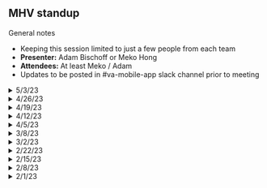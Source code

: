 ## MHV standup

General notes
- Keeping this session limited to just a few people from each team
- **Presenter:** Adam Bischoff or Meko Hong
- **Attendees:** At least Meko / Adam 
- Updates to be posted in #va-mobile-app slack channel prior to meeting


<details>
  <summary>5/3/23</summary>

What the team is working on

**Secure Messaging**
  
* Finishing up copy changes to align with web
* UX design discovery on using conversation threading

**Medication-rx**
  
* Check-in call with Raquel yesterday regarding new field(s) being added to the MHV medications API
* Wrap up usability synthesis and documenting findings
Check-in
* Kick-off meeting w/ the mobile and check in team planned for this Friday to discuss building out patient check-in MVP experience on mobile

 </details>





<details>
  <summary>4/26/23</summary>

What the team is working on

**Secure Messaging**
  
- Team continuing to work on making content updates to align with MHV on VA.gov

**RX** 

- Usability Research: Working on synthesis and final deck, setting up viewing meetings for stakeholders and internal team with recording reels

- Reviewing changes needed on app to support RX tracking disclaimer update
  
**Patient Check-In**
  
- Va.gov web and mobile teams are planning to start building patient check-in experience on mobile in May. We are doing preliminary planning work this and next week.

 </details>
  
<details>
  <summary>4/19/23</summary>
  
**What that team is working on this week** 

Content audit and making changes on the app to create consistency and alignment between app and MHV on VA.gov 

**RX**

- Usability research sessions wrapped up last week; synthesizing findings this week
- Connect with Ro Weaver and team on understanding new tracking feature on MHV

</details>
  
<details>  
<summary>4/12/23</summary>

**What that team is working on this week**

- Continuation of our RX prod usability research sessions with Veterans 

</details>

<details>  
<summary>4/5/23</summary>

**What that team is working on this week**

- Conducting RX prod usability session with Veterans this week and next; 
</details>

<details>
<summary>3/8/23</summary>

**What that team is working on this week**

- Collaborating on RX fast followers - Meko along with Raquel, Tanner,  and team specifically around new MHV intent surrounding status labels (prescription/rx refill)
  dates & definitions
- Continued work towards action items from Mark Dewey on Travel Reimbursement 
**What that team is working on next week**

- Exploring next steps & decisions for fast follow items
**Surface any blockers or dependencies**
  None at this time 

Status of any action items from a prior week
  NA
 </details> 

<details>
<summary>3/2/23</summary>

**What that team is working on this week**

- 100% release for over a week
- Continued RX monitoring of the full roll out for last week; positive 
- Collaborating on RX fast followers - Meko along with Eric and team 
- Continued work towards action items from Mark Dewey on Travel Reimbursement 

**What that team is working on next week**

- Continued RX monitoring and post launch review

Surface any blockers or dependencies.
  None at this time 

Status of any action items from a prior week
  NA
 </details> 

<details>
<summary>2/22/23</summary>

**What that team is working on this week**
  2/21 got approval to Increase RX rollout from 50% to 100% on 2/22
  As of 10am ET we have increased rollout to 100%
  Error rate has decreased a little and no new errors since going from 25-50%
  Collaborating on RX fast followers - Meko along with Eric and team 
  Collaborating with Mark Dewey on Travel Reimbursement 

**What that team is working on next week**

- Continued RX monitoring and post launch review

Surface any blockers or dependencies.
  None at this time 

Status of any action items from a prior week
  NA
 </details> 

<details>

<summary>2/15/23</summary>

**What that team is working on next week**

- Continuing to monitor RX release results and logs 
- Collaborating on RX fast followers
- Exploring opportunities in Travel Reimbursement and Digital Decision letters 

What that team is working on next week
  Exploring next steps in RX rollout 

Surface any blockers or dependencies.
   None at this time 

Status of any action items from a prior week
  NA
 </details> 

<details>
<summary>2/8/23</summary>

**What that team is working on this week**

- Expanded RX rollout to 25% with goal of expanding to 75% by EOW 
- Collaborating on RX fast followers
- Exploring opportunities in Travel Reimbursement and Digital Decision letters 

What that team is working on next week

- RX Rollout targeting 100% on 2/13

Surface any blockers or dependencies.

None at this time 

Status of any action items from a prior week
  NA

</details>

<details>
<summary>2/1/23</summary>

- Terms and conditions on hold
  Working through disabling a Veteran’s account if they elect not to receive secure messages
  Eric’s question
  
  Is the 10% pharmacy users only through a specific link (e.g. test flight) not on app store? MHV would like to inform MHV Coordinators in case they get calls so curious on how users get access to use the prescriptions feature
  Chen, Angela P. (liberty It Solutions, Llc) - please send that link to Proctor, Alicia M. (GovernmentCIO) so we can include it in the notes.
  </details>
